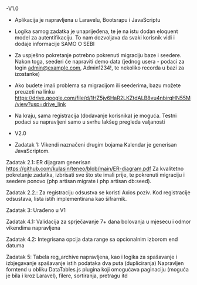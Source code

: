 -V1.0



- Aplikacija je napravljena u Laravelu, Bootsrapu i JavaScriptu
- Logika samog zadatka je unaprijeđena, te je na istu dodan eloquent model za autentifikaciju. To nam dozvoljava da svaki korisnik vidi i dodaje informacije SAMO O SEBI
- Za uspješno pokretanje potrebno pokrenuti migraciju baze i seedere. Nakon toga, seederi će napraviti demo data (jednog usera - podaci za login admin@example.com, Admin1234!, te nekoliko recorda u bazi za izostanke)
- Ako budete imali problema sa migracijom ili seederima, bazu možete preuzeti na linku https://drive.google.com/file/d/1HZ5jv6HaR2LKZtdALB8vu4nbirqHN55M/view?usp=drive_link
- Na kraju, sama registracija (dodavanje korisnika) je moguća. Testni podaci su napravljeni samo u svrhu lakšeg pregleda valjanosti




- V2.0




- Zadatak 1:
Vikendi naznačeni drugim bojama
Kalendar je generisan JavaScriptom. 


Zadatak 2.1: 
       ER dijagram generisan https://github.com/kulasin/teneo/blob/main/ER-diagram.pdf
       Za kvalitetno pokretanje zadatka, izbrisati sve što ste imali prije, te pokrenuti migraciju i seedere ponovo (php artisan migrate i php artisan db:seed).


Zadatak 2.2.:
       Za registraciju odsustva se koristi Axios poziv.
       Kod registracije odsustava, lista istih implementirana kao šifrarnik.


Zadatak 3:
      Urađeno u V1

Zadatak 4.1:
      Validacija za sprječavanje 7+ dana bolovanja u mjesecu i odmor vikendima napravljena

Zadatak 4.2:
     Integrisana opcija data range sa opcionalnim izborom end datuma

Zadatak 5:
      Tabela reg_archive napravljena, kao i logika za spašavanje i izbjegavanje spašavanje istih podataka dva puta (dupliciranja)
      Napravljen forntend u obliku DataTables.js plugina koji omogućava paginaciju (moguća je bila i kroz Laravel), filere, sortiranja, pretragu itd
